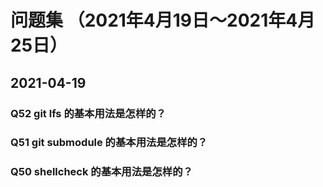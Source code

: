 # 问题集 （2021年4月19日～2021年4月25日）

## 2021-04-19

### Q52 git lfs 的基本用法是怎样的？

### Q51 git submodule 的基本用法是怎样的？

### Q50 shellcheck 的基本用法是怎样的？
